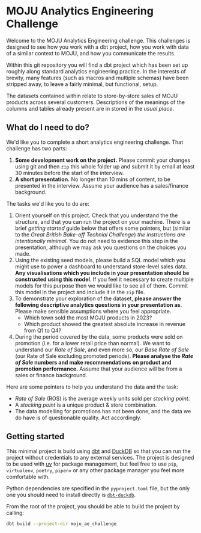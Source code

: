 # MOJU Analytics Engineering Challenge

Welcome to the MOJU Analytics Engineering challenge. This challenges is
designed to see how you work with a dbt project, how you work with data
of a similar context to MOJU, and how you communicate the results.

Within this git repository you will find a dbt project which has been
set up roughly along standard analytics engineering practice. In the
interests of brevity, many features (such as macros and multiple schemas)
have been stripped away, to leave a fairly minimal, but functional, setup.

The datasets contained within relate to store-by-store sales of MOJU
products across several customers. Descriptions of the meanings of the
columns and tables already present are in stored in the _usual place_.

## What do I need to do?

We'd like you to complete a short analytics engineering challenge. That
challenge has two parts:

1. **Some development work on the project.** Please commit your changes using
   git and then `zip` this whole folder up and submit it by email at least
   30 minutes before the start of the interview.
2. **A short presentation.** No longer than 10 mins of content, to be presented
   in the interview. Assume your audience has a sales/finance background.

The tasks we'd like you to do are:

1. Orient yourself on this project. Check that you understand the
   the structure, and that you can run the project on your machine.
   There is a brief _getting started_ guide below that offers some
   pointers, but (similar to the _Great British Bake-off Technial_
   _Challenge_) _the instructions are intentionally minimal_. You
   do not need to evidence this step in the presentation, although we
   may ask you questions on the choices you made.
2. Using the existing seed models, please build a SQL model which
   you might use to power a dashboard to understand store-level
   sales data. **Any visualisations which you include in your**
   **presentation should be constructed using this model**. If
   you feel it necessary to create multiple models for this purpose
   then we would like to see all of them. Commit this model in the
   project and include it in the `zip` file.
3. To demonstrate your exploration of the dataset, **please answer the**
   **following descriptive analytics questions in your presentation as**.
   Please make sensible assumptions where you feel appropriate.
   - Which town sold the most MOJU products in 2023?
   - Which product showed the greatest absolute increase in revenue
     from Q1 to Q4?
4. During the period covered by the data, some products were sold
   on promotion (i.e. for a lower retail price than normal). We want
   to understand our _Rate of Sale_, and even more so, our _Base_
   _Rate of Sale_ (our Rate of Sale excluding promoted periods).
   **Please analyse the _Rate of Sale_ numbers and make recommendations**
   **on product and promotion performance.** Assume that your audience
   will be from a sales or finance background.

Here are some pointers to help you understand the data and the task:
- _Rate of Sale_ (ROS) is the average weekly units sold per _stocking_
  _point_.
- A _stocking point_ is a unique product & store combination.
- The data modelling for promotions has not been done, and the data
  we do have is of questionable quality. Act accordingly.

## Getting started

This minimal project is build using [dbt](https://www.getdbt.com/)
and [DuckDB](https://duckdb.org/) so that you can run the project
without credentials to any external services. The project is designed
to be used with [uv](https://github.com/astral-sh/uv) for package
management, but feel free to use `pip`, `virtualenv`, `poetry`,
`pipenv` or any other package manager you feel more comfortable with.

Python dependencies are specified in the `pyproject.toml` file, but
the only one you should need to install directly is
[`dbt-duckdb`](https://pypi.org/project/dbt-duckdb/).

From the root of the project, you should be able to build the project
by calling:

```bash
dbt build --project-dir moju_ae_challenge
```
